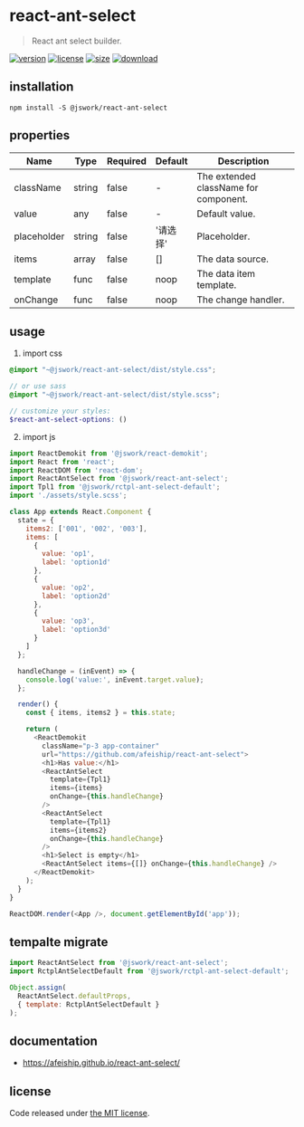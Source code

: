# react-ant-select
> React ant select builder.

[![version][version-image]][version-url]
[![license][license-image]][license-url]
[![size][size-image]][size-url]
[![download][download-image]][download-url]

## installation
```shell
npm install -S @jswork/react-ant-select
```

## properties
| Name        | Type   | Required | Default  | Description                           |
| ----------- | ------ | -------- | -------- | ------------------------------------- |
| className   | string | false    | -        | The extended className for component. |
| value       | any    | false    | -        | Default value.                        |
| placeholder | string | false    | '请选择' | Placeholder.                          |
| items       | array  | false    | []       | The data source.                      |
| template    | func   | false    | noop     | The data item template.               |
| onChange    | func   | false    | noop     | The change handler.                   |


## usage
1. import css
  ```scss
  @import "~@jswork/react-ant-select/dist/style.css";

  // or use sass
  @import "~@jswork/react-ant-select/dist/style.scss";

  // customize your styles:
  $react-ant-select-options: ()
  ```
2. import js
  ```js
  import ReactDemokit from '@jswork/react-demokit';
  import React from 'react';
  import ReactDOM from 'react-dom';
  import ReactAntSelect from '@jswork/react-ant-select';
  import Tpl1 from '@jswork/rctpl-ant-select-default';
  import './assets/style.scss';

  class App extends React.Component {
    state = {
      items2: ['001', '002', '003'],
      items: [
        {
          value: 'op1',
          label: 'option1d'
        },
        {
          value: 'op2',
          label: 'option2d'
        },
        {
          value: 'op3',
          label: 'option3d'
        }
      ]
    };

    handleChange = (inEvent) => {
      console.log('value:', inEvent.target.value);
    };

    render() {
      const { items, items2 } = this.state;

      return (
        <ReactDemokit
          className="p-3 app-container"
          url="https://github.com/afeiship/react-ant-select">
          <h1>Has value:</h1>
          <ReactAntSelect
            template={Tpl1}
            items={items}
            onChange={this.handleChange}
          />
          <ReactAntSelect
            template={Tpl1}
            items={items2}
            onChange={this.handleChange}
          />
          <h1>Select is empty</h1>
          <ReactAntSelect items={[]} onChange={this.handleChange} />
        </ReactDemokit>
      );
    }
  }

  ReactDOM.render(<App />, document.getElementById('app'));

  ```

## tempalte migrate
```jsx
import ReactAntSelect from '@jswork/react-ant-select';
import RctplAntSelectDefault from '@jswork/rctpl-ant-select-default';

Object.assign(
  ReactAntSelect.defaultProps, 
  { template: RctplAntSelectDefault }
);
```

## documentation
- https://afeiship.github.io/react-ant-select/


## license
Code released under [the MIT license](https://github.com/afeiship/react-ant-select/blob/master/LICENSE.txt).

[version-image]: https://img.shields.io/npm/v/@jswork/react-ant-select
[version-url]: https://npmjs.org/package/@jswork/react-ant-select

[license-image]: https://img.shields.io/npm/l/@jswork/react-ant-select
[license-url]: https://github.com/afeiship/react-ant-select/blob/master/LICENSE.txt

[size-image]: https://img.shields.io/bundlephobia/minzip/@jswork/react-ant-select
[size-url]: https://github.com/afeiship/react-ant-select/blob/master/dist/react-ant-select.min.js

[download-image]: https://img.shields.io/npm/dm/@jswork/react-ant-select
[download-url]: https://www.npmjs.com/package/@jswork/react-ant-select
